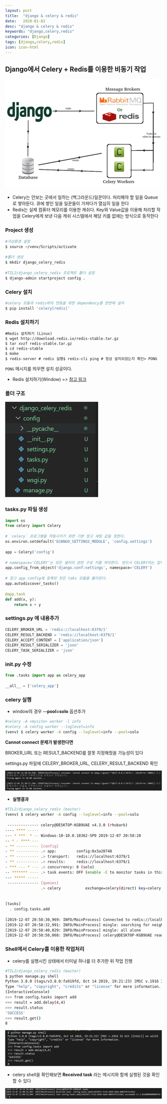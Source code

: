 ```yaml
---
layout: post
title:  "django & celery & redis"
date:   2020-01-02
desc: "django & celery & redis"
keywords: "django,celery,redis"
categories: [Django]
tags: [django,celery,redis]
icon: icon-html
---
```


## Django에서 Celery + Redis를 이용한 비동기 작업

![1575552901562](/static/assets/img/blog/django/1575552901562.png)

- Celery는 안보는 곳에서 일하는 (백그라운드)일꾼이다. 처리해야 할 일을 Queue로 쌓아둔다. 큐에 쌓인 일을 일꾼들이 가져다가 열심히 일을 한다
- Redis는 실제 컴퓨터 메모리를 이용한 캐쉬다. Key와 Value값을 이용해 처리할 작업을 Celery에게 보낸 다음 캐쉬 시스템에서 해당 키를 없애는 방식으로 동작한다

### Project 생성

```bash
#가상환경 설정
$ source ~/venv/Scripts/activate 

#폴더 생성
$ mkdir django_celery_redis

#TIL2/django_celery_redis 프로젝트 폴더 설정
$ django-admin startproject config .

```

### Celery 설치

```bash
#celery 모듈과 redis와의 연동을 위한 dependency를 한번에 설치
$ pip install 'celery[redis]'
```

### Redis 설치하기

```shell
#Redis 설치하기 (Linux)
$ wget http://download.redis.io/redis-stable.tar.gz
$ tar xvzf redis-stable.tar.gz
$ cd redis-stable
$ make
$ redis-server # redis 실행$ redis-cli ping # 정상 설치되었는지 확인> PONG
```

`PONG` 메시지를 띄우면 설치 성공이다.

- Redis 설치하기(Window) => [참고 링크](../Redis/redis.md)

### 폴더 구조

![1575553137932](/static/assets/img/blog/django/1575553137932.png)

### tasks.py 파일 생성

```python
import os
from celery import Celery
 
# `celery` 프로그램을 작동시키기 위한 기본 장고 세팅 값을 정한다. 
os.environ.setdefault('DJANGO_SETTINGS_MODULE', 'config.settings')
 
app = Celery('config')
 
# namespace='CELERY'는 모든 셀러리 관련 구성 키를 의미한다. 반드시 CELERY라는 접두사로 시작해야 한다. 
app.config_from_object('django.conf:settings', namespace='CELERY')
 
# 장고 app config에 등록된 모든 taks 모듈을 불러온다. 
app.autodiscover_tasks()
 
@app.task
def add(x, y):
    return x + y

```

### settings.py 에 내용추가

```python
CELERY_BROKER_URL = 'redis://localhost:6379/1'
CELERY_RESULT_BACKEND = 'redis://localhost:6379/1'
CELERY_ACCEPT_CONTENT = ['application/json']
CELERY_RESULT_SERIALIZER = 'json'
CELERY_TASK_SERIALIZER = 'json'
```



### __init__.py 수정

```python
from .tasks import app as celery_app
 
__all__ = ['celery_app']
```



### celery 실행

- window의 경우 **--pool=solo** 옵션추가

```bash
#celery -A <mysite> worker -l info
#celery -A config worker --loglevel=info
(venv) $ celery worker -A config --loglevel=info --pool=solo
```



**Cannot connect 문제가 발생한다면**

BROKER_URL 또는 RESULT_BACKEND를 잘못 지정해줬을 가능성이 있다

settings.py 파일에 CELERY_BROKER_URL, CELERY_RESULT_BACKEND 확인

![1575549393173](/static/assets/img/blog/django/1575549393173.png)

- **실행결과**

```bash
#TIL2/django_celery_redis (master)
(venv) $ celery worker -A config --loglevel=info --pool=solo

 -------------- celery@DESKTOP-KGB9UAE v4.3.0 (rhubarb)
---- **** -----
--- * ***  * -- Windows-10-10.0.18362-SP0 2019-12-07 20:58:28
-- * - **** ---
- ** ---------- [config]
- ** ---------- .> app:         config:0x3a20748
- ** ---------- .> transport:   redis://localhost:6379/1
- ** ---------- .> results:     redis://localhost:6379/1
- *** --- * --- .> concurrency: 8 (solo)
-- ******* ---- .> task events: OFF (enable -E to monitor tasks in this worker)
--- ***** -----
 -------------- [queues]
                .> celery           exchange=celery(direct) key=celery


[tasks]
  . config.tasks.add

[2019-12-07 20:58:30,969: INFO/MainProcess] Connected to redis://localhost:6379/1
[2019-12-07 20:58:32,991: INFO/MainProcess] mingle: searching for neighbors
[2019-12-07 20:58:40,029: INFO/MainProcess] mingle: all alone
[2019-12-07 20:58:50,068: INFO/MainProcess] celery@DESKTOP-KGB9UAE ready.
```

### Shell에서 Celery를 이용한 작업처리

- celery를 실행시킨 상태에서 터미널 하나를 더 추가한 뒤 작업 진행

```bash
#TIL2/django_celery_redis (master)
$ python manage.py shell
Python 3.8.0 (tags/v3.8.0:fa919fd, Oct 14 2019, 19:21:23) [MSC v.1916 32 bit (Intel)] on win32
Type "help", "copyright", "credits" or "license" for more information.
(InteractiveConsole)
>>> from config.tasks import add
>>> result = add.delay(4,4)
>>> result.status
'SUCCESS'
>>> result.get()
8
```
![1575720115091](/static/assets/img/blog/django/1575720115091.png)

- celery shell을 확인해보면 **Received task** 라는 메시지와 함께 실행된 것을 확인 할 수 있다

![1575720135403](/static/assets/img/blog/django/1575720135403.png)

